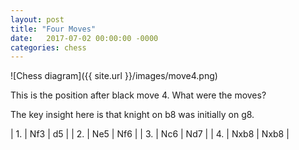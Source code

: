 ```yaml
---
layout: post
title: "Four Moves"
date:   2017-07-02 00:00:00 -0000
categories: chess
---
```


![Chess diagram]({{ site.url }}/images/move4.png)

This is the position after black move 4. What were the moves?

<!--more-->

The key insight here is that knight on b8 was initially on g8.

| 1. | Nf3  | d5   |
| 2. | Ne5  | Nf6  |
| 3. | Nc6  | Nd7  |
| 4. | Nxb8 | Nxb8 |
